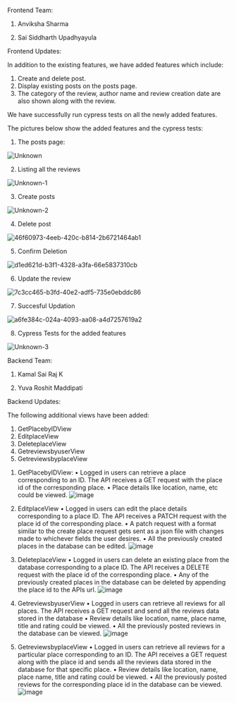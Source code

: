 Frontend Team:

1) Anviksha Sharma 
 
2) Sai Siddharth Upadhyayula



Frontend Updates:

In addition to the existing features, we have added features which include:

1) Create and delete post.
2) Display existing posts on the posts page.
3) The category of the review, author name and review creation date are also shown along with the review.

We have successfully run cypress tests on all the newly added features.

The pictures below show the added features and the cypress tests:

1) The posts page:

![Unknown](https://user-images.githubusercontent.com/46457398/161357855-517d2be6-88be-41b0-b3b0-3b721099fcd2.png)

2) Listing all the reviews 
 
![Unknown-1](https://user-images.githubusercontent.com/46457398/161357868-f06c2eb5-1a85-45b9-b9ef-e59aecf7d08d.png)

3) Create posts
 
![Unknown-2](https://user-images.githubusercontent.com/46457398/161357873-5788f95b-5836-4b26-8eb7-203db24be038.png)

4) Delete post
 
![46f60973-4eeb-420c-b814-2b6721464ab1](https://user-images.githubusercontent.com/46457398/161358441-176a4c6e-5fb6-4fee-90da-e0d254140b58.jpg)

5) Confirm Deletion

![d1ed621d-b3f1-4328-a3fa-66e5837310cb](https://user-images.githubusercontent.com/46457398/161358478-9a919bd3-82cf-4f6f-969f-64fd97427457.jpg)

6) Update the review
 
![7c3cc465-b3fd-40e2-adf5-735e0ebddc86](https://user-images.githubusercontent.com/46457398/161358811-04b929ef-5dbe-4ba6-a568-22dbade3ba33.jpg)

7) Succesful Updation
 
![a6fe384c-024a-4093-aa08-a4d7257619a2](https://user-images.githubusercontent.com/46457398/161358843-5da0775c-95f2-4783-ba9e-63df06176359.jpg)


8) Cypress Tests for the added features

![Unknown-3](https://user-images.githubusercontent.com/46457398/161357943-776523a6-aaad-4987-b6ba-7460164905c2.png)


Backend Team:

1) Kamal Sai Raj K
 
2) Yuva Roshit Maddipati



Backend Updates:

The following additional views have been added:
1. GetPlacebyIDView
2. EditplaceView
3. DeleteplaceView
4. GetreviewsbyuserView
5. GetreviewsbyplaceView

1) GetPlacebyIDView:
•	Logged in users can retrieve a place corresponding to an ID. The API receives a GET request with the place id of the corresponding place.
•	Place details like location, name, etc could be viewed.
![image](https://user-images.githubusercontent.com/38933993/161362920-6ab90ea6-a201-49c8-a1a7-deb40a25b81e.png)

2) EditplaceView
•	Logged in users can edit the place details corresponding to a place ID. The API receives a PATCH request with the place id of the corresponding place.
•	A patch request with a format similar to the create place request gets sent as a json file with changes made to whichever fields the user desires.
•	All the previously created places in the database can be edited.
![image](https://user-images.githubusercontent.com/38933993/161362950-be31adab-f8c2-4673-a9db-eda4b23400cf.png)

3) DeleteplaceView
•	Logged in users can delete an existing place from the database corresponding to a place ID. The API receives a DELETE request with the place id of the corresponding place.
•	Any of the previously created places in the database can be deleted by appending the place id to the APIs url.
![image](https://user-images.githubusercontent.com/38933993/161362964-85f785f5-a7db-49d3-a8c6-7bb020095924.png)

4) GetreviewsbyuserView
•	Logged in users can retrieve all reviews for all places. The API receives a GET request and send all the reviews data stored in the database
•	Review details like location, name, place name, title and rating could be viewed.
•	All the previously posted reviews in the database can be viewed.
![image](https://user-images.githubusercontent.com/38933993/161362980-9e532d8c-58e9-496f-88eb-03a41f810822.png)

5) GetreviewsbyplaceView
•	Logged in users can retrieve all reviews for a particular place corresponding to an ID. The API receives a GET request along with the place id and sends all the reviews data stored in the database for that specific place.
•	Review details like location, name, place name, title and rating could be viewed.
•	All the previously posted reviews for the corresponding place id in the database can be viewed.
![image](https://user-images.githubusercontent.com/38933993/161362993-0934c467-e4f7-43d8-b989-f94e510a2534.png)
